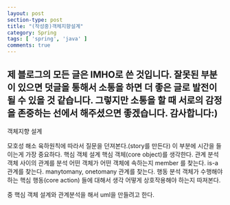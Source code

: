 ```yaml
---
layout: post
section-type: post
title: "(작성중)객체지향설계"
category: Spring
tags: [ 'spring', 'java' ]
comments: true
---
```

제 블로그의 모든 글은 IMHO로 쓴 것입니다.
잘못된 부분이 있으면 덧글을 통해서 소통을 하면 더 좋은 글로 발전이 될 수 있을 것 같습니다.
그렇지만 소통을 할 때 서로의 감정을 존중하는 선에서 해주셨으면 좋겠습니다.
감사합니다:)
---
객체지향 설계

모호성 해소
육하원칙에 따라서 질문을 던져본다.(story를 만든다)
이 부분에 시간을 들이는게 가장 중요하다.
핵심 객체 설계
핵심 객체(core object)를 생각한다.
관계 분석
객체 사이의 관계를 분석
어떤 객체가 어떤 객체에 속하는지 member 를 찾는다.
is-a 관계를 찾는다.
manytomany, onetomany 관계를 찾는다.
행동 분석
객체가 수행해야 하는 핵심 행동(core action) 들에 대해서 생각
어떻게 상호작용해야 하는지 따져본다.




중 핵심 객체 설계와 관계분석을 해서 uml을 만들려고 한다.
